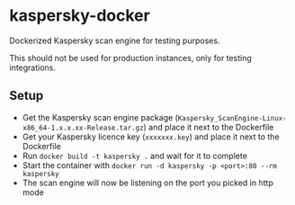 # kaspersky-docker

Dockerized Kaspersky scan engine for testing purposes.

This should not be used for production instances, only for testing integrations.

## Setup

- Get the Kaspersky scan engine package (`Kaspersky_ScanEngine-Linux-x86_64-1.x.x.xx-Release.tar.gz`) and place it next to the Dockerfile
- Get your Kaspersky licence key (`xxxxxxx.key`) and place it next to the Dockerfile
- Run `docker build -t kaspersky .` and wait for it to complete
- Start the container with `docker run -d kaspersky -p <port>:80 --rm kaspersky`
- The scan engine will now be listening on the port you picked in http mode
